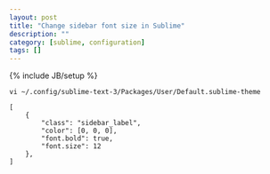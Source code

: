 ```yaml
---
layout: post
title: "Change sidebar font size in Sublime"
description: ""
category: [sublime, configuration]
tags: []
---
```

{% include JB/setup %}

    vi ~/.config/sublime-text-3/Packages/User/Default.sublime-theme

    [
        {
            "class": "sidebar_label",
            "color": [0, 0, 0],
            "font.bold": true,
            "font.size": 12
        },
    ]

